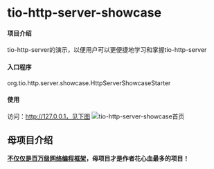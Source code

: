 # tio-http-server-showcase

#### 项目介绍
tio-http-server的演示，以便用户可以更便捷地学习和掌握tio-http-server

#### 入口程序
org.tio.http.server.showcase.HttpServerShowcaseStarter

#### 使用
访问：http://127.0.0.1，见下图
![tio-http-server-showcase首页](https://gitee.com/tywo45/tio-http-server-showcase/raw/master/doc/1.png "tio-http-server-showcase")

## 母项目介绍
 **[不仅仅是百万级网络编程框架](https://gitee.com/tywo45/t-io)，母项目才是作者花心血最多的项目！** 